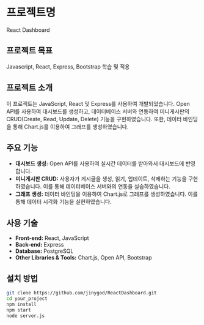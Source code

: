 # 프로젝트명

React Dashboard

## 프로젝트 목표

Javascript, React, Express, Bootstrap 학습 및 적용

## 프로젝트 소개

이 프로젝트는 JavaScript, React 및 Express를 사용하여 개발되었습니다. Open API를 사용하여 대시보드를 생성하고, 데이터베이스 서버와 연동하여 미니게시판의 CRUD(Create, Read, Update, Delete) 기능을 구현하였습니다. 또한, 데이터 바인딩을 통해 Chart.js를 이용하여 그래프를 생성하였습니다.

## 주요 기능

- **대시보드 생성:** Open API를 사용하여 실시간 데이터를 받아와서 대시보드에 반영합니다.
- **미니게시판 CRUD:** 사용자가 게시글을 생성, 읽기, 업데이트, 삭제하는 기능을 구현하였습니다. 이를 통해 데이터베이스 서버와의 연동을 실습하였습니다.
- **그래프 생성:** 데이터 바인딩을 이용하여 Chart.js로 그래프를 생성하였습니다. 이를 통해 데이터 시각화 기능을 실현하였습니다.

## 사용 기술

- **Front-end:** React, JavaScript
- **Back-end:** Express
- **Database:** PostgreSQL
- **Other Libraries & Tools:** Chart.js, Open API, Bootstrap

## 설치 방법

```sh
git clone https://github.com/jinygod/ReactDashboard.git
cd your_project
npm install
npm start
node server.js
